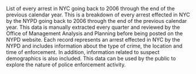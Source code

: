List of every arrest in NYC going back to 2006 through the end of the previous calendar year. This is a breakdown of every arrest effected in NYC by the NYPD going back to 2006 through the end of the previous calendar year. This data is manually extracted every quarter and reviewed by the Office of Management Analysis and Planning before being posted on the NYPD website. Each record represents an arrest effected in NYC by the NYPD and includes information about the type of crime, the location and time of enforcement.
In addition, information related to suspect demographics is also included.
This data can be used by the public to explore the nature of police enforcement activity.
